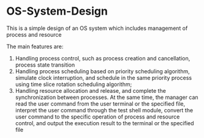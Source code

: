 # OS-System-Design
This is a simple design of an OS system which includes management of process and resource

The main features are:
1. Handling process control, such as process creation and cancellation, process state transition
2. Handling process scheduling based on priority scheduling algorithm, simulate clock interruption, and schedule in the same priority process using time slice rotation scheduling algorithm; 
3. Handling resource allocation and release, and complete the synchronization between processes. At the same time, the manager can read the user command from the user terminal or the specified file, interpret the user command through the test shell module, convert the user command to the specific operation of process and resource control, and output the execution result to the terminal or the specified file

